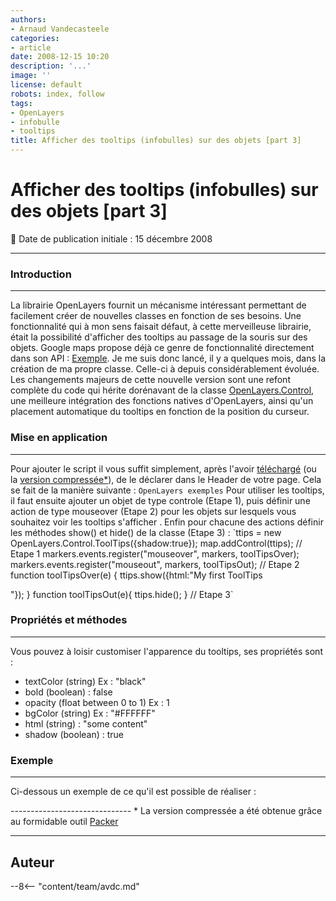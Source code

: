 ```yaml
---
authors:
- Arnaud Vandecasteele
categories:
- article
date: 2008-12-15 10:20
description: '...'
image: ''
license: default
robots: index, follow
tags:
- OpenLayers
- infobulle
- tooltips
title: Afficher des tooltips (infobulles) sur des objets [part 3]
---
```


# Afficher des tooltips (infobulles) sur des objets [part 3]


:calendar: Date de publication initiale : 15 décembre 2008


----

### Introduction




---


La librairie OpenLayers fournit un mécanisme intéressant permettant de facilement créer de nouvelles classes en fonction de ses besoins. Une fonctionnalité qui à mon sens faisait défaut, à cette merveilleuse librairie, était la possibilité d'afficher des tooltips au passage de la souris sur des objets. Google maps propose déjà ce genre de fonctionnalité directement dans son API : [Exemple](http://econym.googlepages.com/example_maptips.htm). Je me suis donc lancé, il y a quelques mois, dans la création de ma propre classe. Celle-ci à depuis considérablement évoluée. Les changements majeurs de cette nouvelle version sont une refont complète du code qui hérite dorénavant de la classe [OpenLayers.Control](http://dev.openlayers.org/releases/OpenLayers-2.7/doc/apidocs/files/OpenLayers/Control-js.html), une meilleure intégration des fonctions natives d'OpenLayers, ainsi qu'un placement automatique du tooltips en fonction de la position du curseur.


### Mise en application




---


Pour ajouter le script il vous suffit simplement, après l'avoir [téléchargé](http://ks356007.kimsufi.com/arno/lib/js/OpenLayers/lib/OpenLayers/Control/ToolTips.js) (ou la [version compressée*](http://ks356007.kimsufi.com/arno/lib/js/OpenLayers/lib/OpenLayers/Control/ToolTips_optimize.js)), de le déclarer dans le Header de votre page. Cela se fait de la manière suivante : `OpenLayers exemples` Pour utiliser les tooltips, il faut ensuite ajouter un objet de type controle (Etape 1), puis définir une action de type mouseover (Etape 2) pour les objets sur lesquels vous souhaitez voir les tooltips s'afficher . Enfin pour chacune des actions définir les méthodes show() et hide() de la classe (Etape 3) :  `ttips = new OpenLayers.Control.ToolTips({shadow:true}); map.addControl(ttips); // Etape 1 markers.events.register("mouseover", markers, toolTipsOver); markers.events.register("mouseout", markers, toolTipsOut); // Etape 2 function toolTipsOver(e) { ttips.show({html:"My first ToolTips   



"}); } function toolTipsOut(e){ ttips.hide(); } // Etape 3` 


### Propriétés et méthodes




---


Vous pouvez à loisir customiser l'apparence du tooltips, ses propriétés sont :


* textColor (string) Ex : "black"
* bold (boolean) : false
* opacity (float between 0 to 1) Ex : 1
* bgColor (string) Ex : "#FFFFFF"
* html (string) : "some content"
* shadow (boolean) : true


### Exemple




---


Ci-dessous un exemple de ce qu'il est possible de réaliser :




------------------------------ * La version compressée a été obtenue grâce au formidable outil [Packer](http://dean.edwards.name/packer/)




----

## Auteur

--8<-- "content/team/avdc.md"
